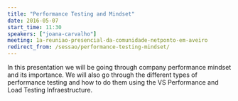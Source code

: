 ```yaml
---
title: "Performance Testing and Mindset"
date: 2016-05-07
start_time: 11:30
speakers: ["joana-carvalho"]
meeting: 1a-reuniao-presencial-da-comunidade-netponto-em-aveiro
redirect_from: /sessao/performance-testing-mindset/
---
```


In this presentation we will be going through company performance mindset and its importance. We will also go through the different types of performance testing and how to do them using the VS Performance and Load Testing Infraestructure.
